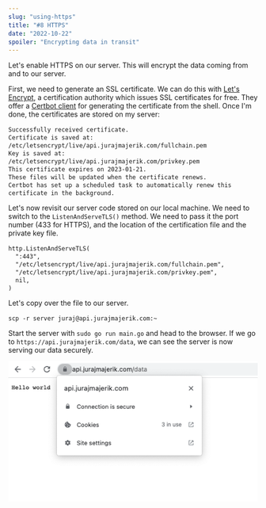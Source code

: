 ```yaml
---
slug: "using-https"
title: "#8 HTTPS"
date: "2022-10-22"
spoiler: "Encrypting data in transit"
---
```

Let's enable HTTPS on our server. This will encrypt the data coming from and to our server.

First, we need to generate an SSL certificate. We can do this with [Let's Encrypt](https://letsencrypt.org/), a certification authority which issues SSL certificates for free. They offer a [Certbot client](https://certbot.eff.org/instructions?ws=other&os=ubuntufocal) for generating the certificate from the shell. Once I'm done, the certificates are stored on my server:
```
Successfully received certificate.
Certificate is saved at: /etc/letsencrypt/live/api.jurajmajerik.com/fullchain.pem
Key is saved at:         /etc/letsencrypt/live/api.jurajmajerik.com/privkey.pem
This certificate expires on 2023-01-21.
These files will be updated when the certificate renews.
Certbot has set up a scheduled task to automatically renew this certificate in the background.
```

Let's now revisit our server code stored on our local machine. We need to switch to the ```ListenAndServeTLS()``` method. We need to pass it the port number (433 for HTTPS), and the location of the certification file and the private key file.
```
http.ListenAndServeTLS(
  ":443",
  "/etc/letsencrypt/live/api.jurajmajerik.com/fullchain.pem",
  "/etc/letsencrypt/live/api.jurajmajerik.com/privkey.pem",
  nil,
)
```

Let's copy over the file to our server.
```
scp -r server juraj@api.jurajmajerik.com:~
```

Start the server with ```sudo go run main.go``` and head to the browser. If we go to ```https://api.jurajmajerik.com/data```, we can see the server is now serving our data securely.

![HTTP request](./img-1.png)